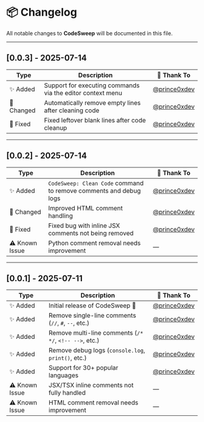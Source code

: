 # 📦 Changelog

All notable changes to **CodeSweep** will be documented in this file.

---

## [0.0.3] - 2025-07-14

| Type     | Description                                                                 | 👤 Thank To             |
|----------|-----------------------------------------------------------------------------|-------------------------|
| ✨ Added  | Support for executing commands via the editor context menu                 | [@prince0xdev](https://github.com/prince0xdev) |
| 🔧 Changed | Automatically remove empty lines after cleaning code                      | [@prince0xdev](https://github.com/prince0xdev) |
| 🐛 Fixed  | Fixed leftover blank lines after code cleanup                              | [@prince0xdev](https://github.com/prince0xdev) |

---

## [0.0.2] - 2025-07-14

| Type     | Description                                                                 | 👤 Thank To             |
|----------|-----------------------------------------------------------------------------|-------------------------|
| ✨ Added  | `CodeSweep: Clean Code` command to remove comments and debug logs          | [@prince0xdev](https://github.com/prince0xdev) |
| 🔧 Changed | Improved HTML comment handling                                             | [@prince0xdev](https://github.com/prince0xdev) |
| 🐛 Fixed  | Fixed bug with inline JSX comments not being removed                       | [@prince0xdev](https://github.com/prince0xdev) |
| ⚠️ Known Issue | Python comment removal needs improvement                              | —                       |

---

## [0.0.1] - 2025-07-11

| Type     | Description                                                                 | 👤 Thank To             |
|----------|-----------------------------------------------------------------------------|-------------------------|
| ✨ Added  | Initial release of CodeSweep 🚀                                             | [@prince0xdev](https://github.com/prince0xdev) |
| ✨ Added  | Remove single-line comments (`//`, `#`, `--`, etc.)                         | [@prince0xdev](https://github.com/prince0xdev) |
| ✨ Added  | Remove multi-line comments (`/* */`, `<!-- -->`, etc.)                      | [@prince0xdev](https://github.com/prince0xdev) |
| ✨ Added  | Remove debug logs (`console.log`, `print()`, etc.)                          | [@prince0xdev](https://github.com/prince0xdev) |
| ✨ Added  | Support for 30+ popular languages                                           | [@prince0xdev](https://github.com/prince0xdev) |
| ⚠️ Known Issue | JSX/TSX inline comments not fully handled                             | —                       |
| ⚠️ Known Issue | HTML comment removal needs improvement                                | —                       |
